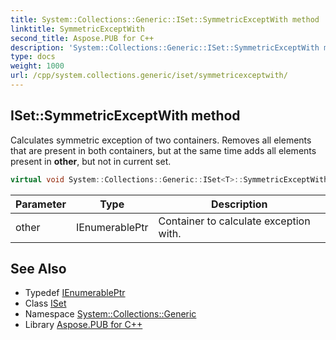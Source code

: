 ```yaml
---
title: System::Collections::Generic::ISet::SymmetricExceptWith method
linktitle: SymmetricExceptWith
second_title: Aspose.PUB for C++
description: 'System::Collections::Generic::ISet::SymmetricExceptWith method. Calculates symmetric exception of two containers. Removes all elements that are present in both containers, but at the same time adds all elements present in other, but not in current set in C++.'
type: docs
weight: 1000
url: /cpp/system.collections.generic/iset/symmetricexceptwith/
---
```

## ISet::SymmetricExceptWith method


Calculates symmetric exception of two containers. Removes all elements that are present in both containers, but at the same time adds all elements present in **other**, but not in current set.

```cpp
virtual void System::Collections::Generic::ISet<T>::SymmetricExceptWith(IEnumerablePtr other)=0
```


| Parameter | Type | Description |
| --- | --- | --- |
| other | IEnumerablePtr | Container to calculate exception with. |

## See Also

* Typedef [IEnumerablePtr](../ienumerableptr/)
* Class [ISet](../)
* Namespace [System::Collections::Generic](../../)
* Library [Aspose.PUB for C++](../../../)
